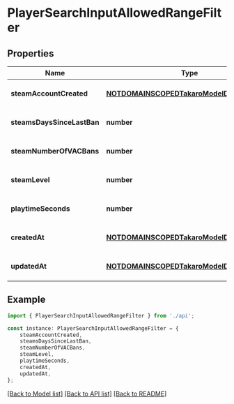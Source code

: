 # PlayerSearchInputAllowedRangeFilter


## Properties

Name | Type | Description | Notes
------------ | ------------- | ------------- | -------------
**steamAccountCreated** | [**NOTDOMAINSCOPEDTakaroModelDTOCreatedAt**](NOTDOMAINSCOPEDTakaroModelDTOCreatedAt.md) |  | [optional] [default to undefined]
**steamsDaysSinceLastBan** | **number** |  | [optional] [default to undefined]
**steamNumberOfVACBans** | **number** |  | [optional] [default to undefined]
**steamLevel** | **number** |  | [optional] [default to undefined]
**playtimeSeconds** | **number** |  | [optional] [default to undefined]
**createdAt** | [**NOTDOMAINSCOPEDTakaroModelDTOCreatedAt**](NOTDOMAINSCOPEDTakaroModelDTOCreatedAt.md) |  | [optional] [default to undefined]
**updatedAt** | [**NOTDOMAINSCOPEDTakaroModelDTOCreatedAt**](NOTDOMAINSCOPEDTakaroModelDTOCreatedAt.md) |  | [optional] [default to undefined]

## Example

```typescript
import { PlayerSearchInputAllowedRangeFilter } from './api';

const instance: PlayerSearchInputAllowedRangeFilter = {
    steamAccountCreated,
    steamsDaysSinceLastBan,
    steamNumberOfVACBans,
    steamLevel,
    playtimeSeconds,
    createdAt,
    updatedAt,
};
```

[[Back to Model list]](../README.md#documentation-for-models) [[Back to API list]](../README.md#documentation-for-api-endpoints) [[Back to README]](../README.md)
